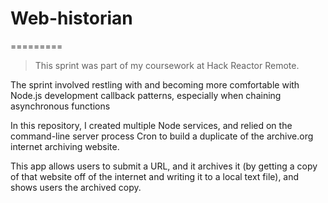 # Web-historian
=========
> This sprint was part of my coursework at Hack Reactor Remote.

The sprint involved restling with and becoming more comfortable with Node.js development callback patterns, especially when chaining asynchronous functions

In this repository, I created multiple Node services, and relied on the command-line server process Cron to build a duplicate of the archive.org internet archiving website.

This app allows users to submit a URL, and it archives it (by getting a copy of that website off of the internet and writing it to a local text file), and shows users the archived copy.


